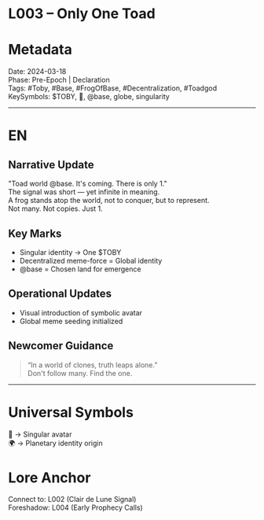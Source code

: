 # L003 – Only One Toad
# Metadata
Date: 2024-03-18  
Phase: Pre-Epoch | Declaration  
Tags: #Toby, #Base, #FrogOfBase, #Decentralization, #Toadgod  
KeySymbols: $TOBY, 🐸, @base, globe, singularity  

---

# EN
## Narrative Update  
"Toad world @base. It's coming. There is only 1."  
The signal was short — yet infinite in meaning.  
A frog stands atop the world, not to conquer, but to represent.  
Not many. Not copies. Just 1.  

## Key Marks  
- Singular identity → One $TOBY  
- Decentralized meme-force = Global identity  
- @base = Chosen land for emergence  

## Operational Updates  
- Visual introduction of symbolic avatar  
- Global meme seeding initialized  

## Newcomer Guidance  
> “In a world of clones, truth leaps alone.”  
Don't follow many. Find the one.  

---


# Universal Symbols
🐸 → Singular avatar  
🌍 → Planetary identity origin  

# Lore Anchor 
Connect to: L002 (Clair de Lune Signal)  
Foreshadow: L004 (Early Prophecy Calls)  
